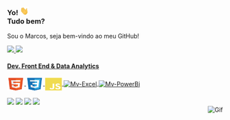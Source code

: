 ### Yo! <img src='https://raw.githubusercontent.com/ABSphreak/ABSphreak/master/gifs/Hi.gif' alt='saudação' width=20 height=20/> <br> Tudo bem? 
Sou o Marcos, seja bem-vindo ao meu GitHub!


<div>
  <a href="https://github.com/mvmartin">
  <img height="135em" src="https://github-readme-stats.vercel.app/api?username=mvmartin&show_icons=true&theme=tokyonight&include_all_commits=true&count_private=true"/> 
  <img height="135em" src="https://github-readme-stats.vercel.app/api/top-langs/?username=mvmartin&layout=compact&langs_count=5&theme=tokyonight"/>
    </div>

<div style="display: inline_block">
   <h4> Dev. Front End & Data Analytics </h4> 
  <img align="center" alt="Mv-HTML" height="30" width="40" src="https://raw.githubusercontent.com/devicons/devicon/master/icons/html5/html5-original.svg">
  <img align="center" alt="Mv-CSS" height="30" width="40" src="https://raw.githubusercontent.com/devicons/devicon/master/icons/css3/css3-original.svg">
  <img align="center" alt="Mv-Js" height="30" width="40" src="https://raw.githubusercontent.com/devicons/devicon/master/icons/javascript/javascript-plain.svg">
  <img align="center" alt="Mv-Excel" height="35" width="40" src="https://img.icons8.com/color/48/000000/microsoft-excel-2019--v1.png"/>
  <img align="center" alt="Mv-PowerBi" height="40" width="40" src="https://img.icons8.com/color/48/000000/power-bi.png"/>
</div>
 <br>

<div>
  <a href="https://instagram.com/martiinsmv" target="_blank"><img src="https://img.shields.io/badge/-Instagram-%23E4405F?style=for-the-badge&logo=instagram&logoColor=white"    target="_blank"></a>
  <a href = "mailto:mvmartiins@hotmail.com"><img src="https://img.shields.io/badge/-Hotmail-%23333?style=for-the-badge&logo=gmail&logoColor=white" target="_blank"></a>
  <a href="https://www.linkedin.com/in/mvmartiins" target="_blank"><img src="https://img.shields.io/badge/-LinkedIn-%230077B5?style=for-the-badge&logo=linkedin&logoColor=white" target="_blank"></a> 
   <a href="https://mvmartins.com" target="_blank"><img src="https://img.shields.io/website-up-down-green-red/http/monip.org.svg" height=28></a> 
  
</div>
  
 <img  height="100px" align= "right" alt="Gif" src="https://media.giphy.com/media/ztpMY1t5VYWlO/giphy.gif">

## 

 
